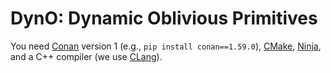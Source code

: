 # DynO: Dynamic Oblivious Primitives

You need [Conan](https://conan.io) version 1 (e.g., `pip install conan==1.59.0`), [CMake](https://cmake.org), [Ninja](https://ninja-build.org), and a C++ compiler (we use [CLang](https://clang.llvm.org)).

